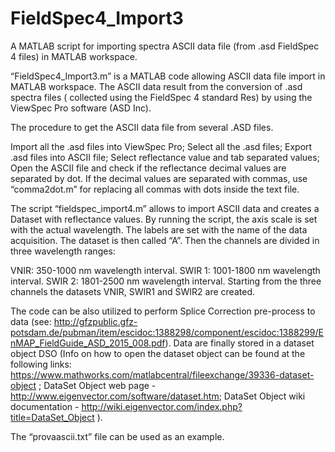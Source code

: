 # FieldSpec4_Import3
A MATLAB script for importing spectra ASCII data file (from .asd FieldSpec 4 files) in MATLAB workspace.

“FieldSpec4_Import3.m” is a MATLAB code allowing ASCII data file import in MATLAB workspace. The ASCII data result from the conversion of .asd spectra files ( collected using the FieldSpec 4 standard Res) by using the ViewSpec Pro software (ASD Inc).

The procedure to get the ASCII data file from several .ASD files.

  Import all the .asd files into ViewSpec Pro;
  Select all the .asd files;
  Export .asd files into ASCII file;
  Select reflectance value and tab separated values;
  Open the ASCII file and check if the reflectance decimal values are separated by dot.
If the decimal values are separated with commas, use “comma2dot.m” for replacing all commas with dots inside the text file.

The script “fieldspec_import4.m” allows to import ASCII data and creates a Dataset with reflectance values. By running the script, the axis scale is set with the actual wavelength. The labels are set with the name of the data acquisition. The dataset is then called “A”. Then the channels are divided in three wavelength ranges:

  VNIR: 350-1000 nm wavelength interval.
  SWIR 1:  1001-1800 nm wavelength interval.
  SWIR 2: 1801-2500 nm wavelength interval.
Starting from the three channels the datasets VNIR, SWIR1 and SWIR2 are created.

The code can be also utilized to perform Splice Correction pre-process to data (see: http://gfzpublic.gfz-potsdam.de/pubman/item/escidoc:1388298/component/escidoc:1388299/EnMAP_FieldGuide_ASD_2015_008.pdf). Data are finally stored in a dataset object DSO (Info on how to open the dataset object can be found at the following links: https://www.mathworks.com/matlabcentral/fileexchange/39336-dataset-object ; DataSet Object web page - http://www.eigenvector.com/software/dataset.htm; DataSet Object wiki documentation - http://wiki.eigenvector.com/index.php?title=DataSet_Object ).

The “provaascii.txt” file can be used as an example.
